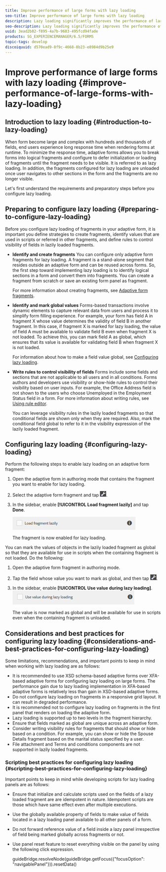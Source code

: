 ```yaml
---
title: Improve performance of large forms with lazy loading
seo-title: Improve performance of large forms with lazy loading
description: Lazy loading significantly improves the performance of large and complex adaptive forms by deferring initialization and loading of form fragments until they are visible.
seo-description: Lazy loading significantly improves the performance of large and complex adaptive forms by deferring initialization and loading of form fragments until they are visible.
uuid: 3ead2b82-f895-4a7b-9683-495fcd94fade
products: SG_EXPERIENCEMANAGER/6.5/FORMS
topic-tags: develop
discoiquuid: d570ead9-8f9c-4668-8b23-e8984d9b25e9
---
```


# Improve performance of large forms with lazy loading {#improve-performance-of-large-forms-with-lazy-loading}

## Introduction to lazy loading {#introduction-to-lazy-loading}

When form become large and complex with hundreds and thousands of fields, end users experience long response time when rendering forms at runtime. To minimize the response time, adaptive forms allows you to break forms into logical fragments and configure to defer initialization or loading of fragments until the fragment needs to be visible. It is referred to as lazy loading. In addition, the fragments configured for lazy loading are unloaded once user navigates to other sections in the form and the fragments are no longer visible.

Let's first understand the requirements and preparatory steps before you configure lazy loading.

## Preparing to configure lazy loading {#preparing-to-configure-lazy-loading}

Before you configure lazy loading of fragments in your adaptive form, it is important you define strategies to create fragments, identify values that are used in scripts or referred in other fragments, and define rules to control visibility of fields in lazily loaded fragments.

* **Identify and create fragments**
  You can configure only adaptive form fragments for lazy loading. A fragment is a stand-alone segment that resides outside an adaptive form and can be reused across forms. So, the first step toward implementing lazy loading is to identify logical sections in a form and convert them into fragments. You can create a fragment from scratch or save an existing form panel as fragment.

  For more information about creating fragments, see [Adaptive form fragments](/help/forms/using/adaptive-form-fragments.md).

* **Identify and mark global values**
  Forms-based transactions involve dynamic elements to capture relevant data from users and process it to simplify form filling experience. For example, your form has field A in fragment X whose value determines the validity of field B in another fragment. In this case, if fragment X is marked for lazy loading, the value of field A must be available to validate field B even when fragment X is not loaded. To achieve this, you can mark field A as global, which ensures that its value is available for validating field B when fragment X is not loaded.

  For information about how to make a field value global, see [Configuring lazy loading](/help/forms/using/lazy-loading-adaptive-forms.md#p-configuring-lazy-loading-p).

* **Write rules to control visibility of fields**
  Forms include some fields and sections that are not applicable to all users and in all conditions. Forms authors and developers use visibility or show-hide rules to control their visibility based on user inputs. For example, the Office Address field is not shown to the users who choose Unemployed in the Employment Status field in a form. For more information about writing rules, see [Using rule editor](/help/forms/using/rule-editor.md).

  You can leverage visibility rules in the lazily loaded fragments so that conditional fields are shown only when they are required. Also, mark the conditional field global to refer to it in the visibility expression of the lazily loaded fragment.

## Configuring lazy loading {#configuring-lazy-loading}

Perform the following steps to enable lazy loading on an adaptive form fragment:

1. Open the adaptive form in authoring mode that contains the fragment you want to enable for lazy loading.
1. Select the adaptive form fragment and tap ![cmppr](assets/cmppr.png).
1. In the sidebar, enable **[!UICONTROL Load fragment lazily]** and tap **Done**.

   ![Enable lazy loading for the adaptive form fragment](assets/lazy-loading-fragment.png)

   The fragment is now enabled for lazy loading.

You can mark the values of objects in the lazily loaded fragment as global so that they are available for use in scripts when the containing fragment is not loaded. Do the following:

1. Open the adaptive form fragment in authoring mode.
1. Tap the field whose value you want to mark as global, and then tap ![](assets/cmppr.png).
1. In the sidebar, enable **[!UICONTROL Use value during lazy loading]**.
   ![Lazy loading field in sidebar](assets/enable-lazy-loading.png)

   The value is now marked as global and will be available for use in scripts even when the containing fragment is unloaded.

## Considerations and best practices for configuring lazy loading {#considerations-and-best-practices-for-configuring-lazy-loading}

Some limitations, recommendations, and important points to keep in mind when working with lazy loading are as follows:

* It is recommended to use XSD schema-based adaptive forms over XFA-based adaptive forms for configuring lazy loading on large forms. The performance gain due to lazy loading implementation in XFA-based adaptive forms is relatively less than gain in XSD-based adaptive forms.
* Do not configure lazy loading on fragments in a responsive grid layout. It can result in degraded performance.
* It is recommended not to configure lazy loading on fragments in the first panel that renders on loading the adaptive form.
* Lazy loading is supported up to two levels in the fragment hierarchy.
* Ensure that fields marked as global are unique across an adaptive form.
* Consider writing visibility rules for fragments that should show or hide based on a condition. For example, you can show or hide the Spouse Details fragment based on the marital status specified by a user.
* File attachment and Terms and conditions components are not supported in lazily loaded fragments.

### Scripting best practices for configuring lazy loading {#scripting-best-practices-for-configuring-lazy-loading}

Important points to keep in mind while developing scripts for lazy loading panels are as follows:

* Ensure that initialize and calculate scripts used on the fields of a lazy loaded fragment are are idempotent in nature. Idempotent scripts are those which have same effect even after multiple executions.
* Use the globally available property of fields to make value of fields located in a lazy loading panel available to all other panels of a form.
* Do not forward reference value of a field inside a lazy panel irrespective of field being marked globally across fragments or not.
* Use panel reset feature to reset everything visible on the panel by using the following click expression.

  guideBridge.resolveNode(guideBridge.getFocus({"focusOption": "navigablePanel"})).resetData()

